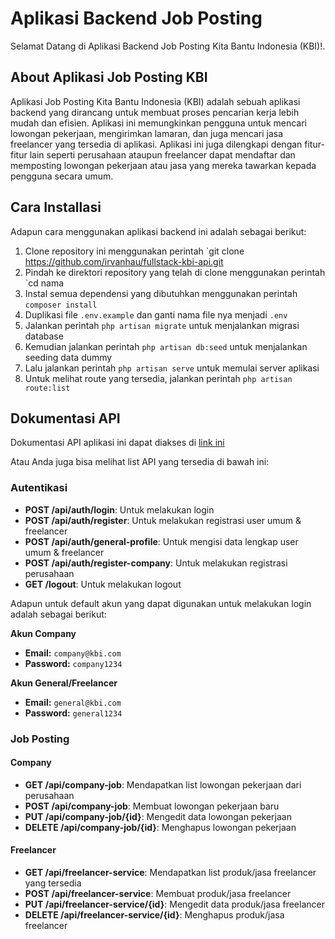 # Aplikasi Backend Job Posting

Selamat Datang di Aplikasi Backend Job Posting Kita Bantu Indonesia (KBI)!.

## About Aplikasi Job Posting KBI

Aplikasi Job Posting Kita Bantu Indonesia (KBI) adalah sebuah aplikasi backend yang dirancang untuk membuat proses pencarian kerja lebih mudah dan efisien. Aplikasi ini memungkinkan pengguna untuk mencari lowongan pekerjaan, mengirimkan lamaran, dan juga mencari jasa freelancer yang tersedia di aplikasi. Aplikasi ini juga dilengkapi dengan fitur-fitur lain seperti perusahaan ataupun freelancer dapat mendaftar dan memposting lowongan pekerjaan atau jasa yang mereka tawarkan kepada pengguna secara umum.

## Cara Installasi

Adapun cara menggunakan aplikasi backend ini adalah sebagai berikut:
1. Clone repository ini menggunakan perintah `git clone https://github.com/irvanhau/fullstack-kbi-api.git
2. Pindah ke direktori repository yang telah di clone menggunakan perintah `cd nama
3. Instal semua dependensi yang dibutuhkan menggunakan perintah `composer install`
4. Duplikasi file `.env.example` dan ganti nama file nya menjadi `.env`
5. Jalankan perintah `php artisan migrate` untuk menjalankan migrasi database
6. Kemudian jalankan perintah `php artisan db:seed` untuk menjalankan seeding data dummy
7. Lalu jalankan perintah `php artisan serve` untuk memulai server aplikasi
8. Untuk melihat route yang tersedia, jalankan perintah `php artisan route:list`


## Dokumentasi API

Dokumentasi API aplikasi ini dapat diakses di [link ini](https://kbi-intern-fullstack.postman.co/workspace/Team-Workspace~c4f952ee-843b-475a-897e-ba55f834b350/collection/42391783-a094d6ed-d664-48f3-ad4c-9ed0aab99c48?action=share&creator=42391783&active-environment=42391783-f9dac5e7-58c8-48c1-8a70-ac2edf323730)

Atau Anda juga bisa melihat list API yang tersedia di bawah ini:

### Autentikasi

- **POST /api/auth/login**: Untuk melakukan login
- **POST /api/auth/register**: Untuk melakukan registrasi user umum & freelancer
- **POST /api/auth/general-profile**: Untuk mengisi data lengkap user umum & freelancer
- **POST /api/auth/register-company**: Untuk melakukan registrasi perusahaan
- **GET /logout**: Untuk melakukan logout

Adapun untuk default akun yang dapat digunakan untuk melakukan login adalah sebagai berikut:

**Akun Company**
- **Email:** `company@kbi.com`
- **Password:** `company1234`

**Akun General/Freelancer**
- **Email:** `general@kbi.com`
- **Password:** `general1234`

### Job Posting

#### Company
- **GET /api/company-job**: Mendapatkan list lowongan pekerjaan dari perusahaan
- **POST /api/company-job**: Membuat lowongan pekerjaan baru
- **PUT /api/company-job/{id}**: Mengedit data lowongan pekerjaan
- **DELETE /api/company-job/{id}**: Menghapus lowongan pekerjaan

#### Freelancer
- **GET /api/freelancer-service**: Mendapatkan list produk/jasa freelancer yang tersedia
- **POST /api/freelancer-service**: Membuat produk/jasa freelancer
- **PUT /api/freelancer-service/{id}**: Mengedit data produk/jasa freelancer
- **DELETE /api/freelancer-service/{id}**: Menghapus produk/jasa freelancer
